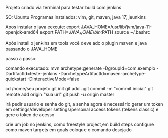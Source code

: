 Projeto criado via terminal para testar build com jenkins 

SO: Ubuntu
Programas instalados: vim, git, maven, java 17, jeunkins 


Apos instalar o java eexcute:
export JAVA_HOME=/usr/lib/jvm/java-11-openjdk-amd64
export PATH=$JAVA_HOME/bin:$PATH
source ~/.bashrc


Após install o jenkins em tools você deve adc o plugin maven e java passando o JAVA_HOME

passo a passo:

comando executado: mvn archetype:generate -DgroupId=com.exemplo -DartifactId=teste-jenkins -DarchetypeArtifactId=maven-archetype-quickstart -DinteractiveMode=false

cd /home/seu projeto
git init
git add . 
git commit -m "commit inicial"
git remote add origin "sua url"
git push -u origin master

irá pedir usuario e senha do git, a senha agora é necessário gerar um token em settings/developer settings/personal access tokens (tekens classic) e gere o token de acesso

crie um job no jenkins, como freestyle project,em build steps configure como maven targets
em goals coloque o comando desejado
